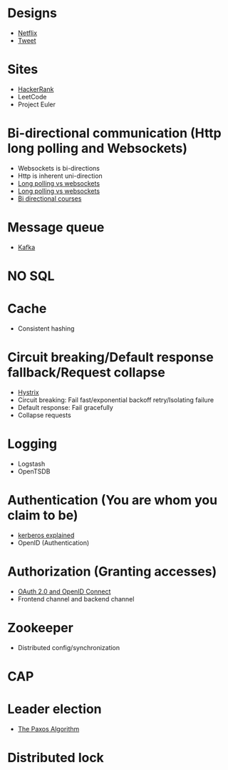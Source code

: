 # Designs

* [Netflix](https://www.youtube.com/watch?v=psQzyFfsUGU)
* [Tweet](https://www.youtube.com/watch?v=wYk0xPP_P_8)

# Sites
* [HackerRank](https://www.hackerrank.com)
* LeetCode
* Project Euler

# Bi-directional communication (Http long polling and Websockets)
* Websockets is bi-directions
* Http is inherent uni-direction
* [Long polling vs websockets](https://stackoverflow.com/questions/11077857/what-are-long-polling-websockets-server-sent-events-sse-and-comet)
* [Long polling vs websockets](https://stackoverflow.com/questions/12555043/my-understanding-of-http-polling-long-polling-http-streaming-and-websockets)
* [Bi directional courses](https://www.youtube.com/watch?v=RbQ9ZHzS6ag)

# Message queue
* [Kafka](https://www.youtube.com/watch?v=UEg40Te8pnE)

# NO SQL

# Cache
* Consistent hashing

# Circuit breaking/Default response fallback/Request collapse
* [Hystrix](https://www.youtube.com/watch?v=0S59yCszYgg)
* Circuit breaking: Fail fast/exponential backoff retry/Isolating failure
* Default response: Fail gracefully
* Collapse requests

# Logging
* Logstash
* OpenTSDB

# Authentication (You are whom you claim to be)
* [kerberos explained](https://www.youtube.com/watch?v=2WqZSZ5t0qk)
* OpenID (Authentication)

# Authorization (Granting accesses)
* [OAuth 2.0 and OpenID Connect](https://www.youtube.com/watch?v=996OiexHze0)
* Frontend channel and backend channel

# Zookeeper
* Distributed config/synchronization

# CAP

# Leader election
* [The Paxos Algorithm](https://www.youtube.com/watch?v=d7nAGI_NZPk)

# Distributed lock
